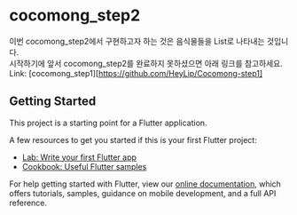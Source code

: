 # cocomong_step2

이번 cocomong_step2에서 구현하고자 하는 것은 음식물들을 List로 나타내는 것입니다.   
시작하기에 앞서 cocomong_step2를 완료하지 못하셨으면 아래 링크를 참고하세요.   
Link: [cocomong_step1][https://github.com/HeyLip/Cocomong-step1]

## Getting Started

This project is a starting point for a Flutter application.

A few resources to get you started if this is your first Flutter project:

- [Lab: Write your first Flutter app](https://flutter.dev/docs/get-started/codelab)
- [Cookbook: Useful Flutter samples](https://flutter.dev/docs/cookbook)

For help getting started with Flutter, view our
[online documentation](https://flutter.dev/docs), which offers tutorials,
samples, guidance on mobile development, and a full API reference.
